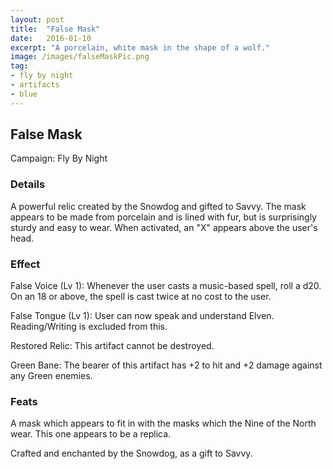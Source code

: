 ```yaml
---
layout: post
title:  "False Mask"
date:   2016-01-10
excerpt: "A porcelain, white mask in the shape of a wolf."
image: /images/falseMaskPic.png
tag:
- fly by night
- artifacts 
- blue
---
```


## False Mask
Campaign: Fly By Night

### Details

A powerful relic created by the Snowdog and gifted to Savvy. The mask appears to be made from porcelain and is lined with fur, but is surprisingly sturdy and easy to wear. When activated, an "X" appears above the user's head.


### Effect

False Voice (Lv 1):
Whenever the user casts a music-based spell, roll a d20. On an 18 or above, the spell is cast twice at no cost to the user.

False Tongue (Lv 1):
User can now speak and understand Elven. Reading/Writing is excluded from this.

Restored Relic:
This artifact cannot be destroyed.

Green Bane:
The bearer of this artifact has +2 to hit and +2 damage against any Green enemies.

### Feats

A mask which appears to fit in with the masks which the Nine of the North wear. This one appears to be a replica.

Crafted and enchanted by the Snowdog, as a gift to Savvy.
